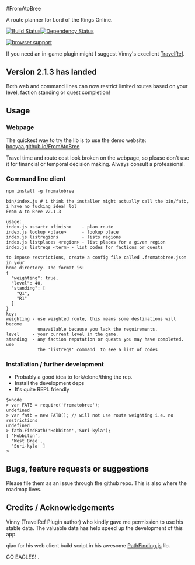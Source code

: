 #FromAtoBree

A route planner for Lord of the Rings Online.

[![Build Status](https://travis-ci.org/booyaa/FromAtoBree.svg?branch=master)](https://travis-ci.org/booyaa/FromAtoBree)[![Dependency Status](https://david-dm.org/alanshaw/david.svg?theme=shields.io)](https://david-dm.org/booyaa/fromatobree)

[![browser support](https://ci.testling.com/booyaa/FromAtoBree.png)
](https://ci.testling.com/booyaa/FromAtoBree)

If you need an in-game plugin might I suggest Vinny's excellent [TravelRef](http://www.lotrointerface.com/downloads/info524-Travellocationsreference.html). 

## Version 2.1.3 has landed

Both web and command lines can now restrict limited routes based on your level, faction standing or quest completion!

## Usage

### Webpage

The quickest way to try the lib is to use the demo website: [booyaa.github.io/FromAtoBree](http://booyaa.github.io/FromAtoBree/)

Travel time and route cost look broken on the webpage, so please don't use it for financial or temporal decision making. Always consult a professional.

### Command line client

```npm install -g fromatobree```

```
bin/index.js # i think the installer might actually call the bin/fatb, i have no fucking idea! lol
From A to Bree v2.1.3

usage:
index.js <start> <finish>    - plan route
index.js lookup <place>      - lookup place
index.js listregions         - lists regions
index.js listplaces <region> - list places for a given region
index.js listreqs <term> - list codes for factions or quests

to impose restrictions, create a config file called .fromatobree.json in your
home directory. The format is:
{
  "weighting": true,
  "level": 40,
  "standing": [
    "Q1",
    "R1"
  ]
}
key:
weighting - use weighted route, this means some destinations will become
            unavailable because you lack the requirements.
level     - your current level in the game.
standing  - any faction reputation or quests you may have completed. use
            the 'listreqs' command  to see a list of codes

```

### Installation / further development

* Probably a good idea to fork/clone/thing the rep.
* Install the development deps
* It's quite REPL friendly

```
$>node
> var FATB = require('fromatobree');
undefined
> var fatb = new FATB(); // will not use route weighting i.e. no restrictions
undefined
> fatb.FindPath('Hobbiton','Suri-kyla');
[ 'Hobbiton',
  'West Bree',
  'Suri-kyla' ]
>
```

## Bugs, feature requests or suggestions

Please file them as an issue through the github repo. This is also where the roadmap lives.

## Credits / Acknowledgements

Vinny (TravelRef Plugin author) who kindly gave me permission to use his stable data. The valuable data has help speed up the development of this app.

qiao for his web client build script in his awesome [PathFinding.js](https://github.com/qiao/PathFinding.js) lib.

GO EAGLES!
.
